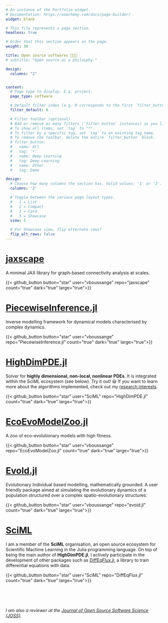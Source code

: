 ```yaml
---
# An instance of the Portfolio widget.
# Documentation: https://wowchemy.com/docs/page-builder/
widget: blank

# This file represents a page section.
headless: true

# Order that this section appears on the page.
weight: 30

title: Open source softwares 🧑🏽‍💻
# subtitle: "Open source as a philosphy."

design:
  columns: "2"


content:
  # Page type to display. E.g. project.
  page_type: software

  # Default filter index (e.g. 0 corresponds to the first `filter_button` instance below).
  filter_default: 0

  # Filter toolbar (optional).
  # Add or remove as many filters (`filter_button` instances) as you like.
  # To show all items, set `tag` to "*".
  # To filter by a specific tag, set `tag` to an existing tag name.
  # To remove the toolbar, delete the entire `filter_button` block.
  # filter_button:
  # - name: All
  #   tag: '*'
  # - name: Deep Learning
  #   tag: Deep Learning
  # - name: Other
  #   tag: Demo

design:
  # Choose how many columns the section has. Valid values: '1' or '2'.
  columns: '2'

  # Toggle between the various page layout types.
  #   1 = List
  #   2 = Compact
  #   3 = Card
  #   5 = Showcase
  view: 5

  # For Showcase view, flip alternate rows?
  flip_alt_rows: false
---
```

<script async defer src="https://buttons.github.io/buttons.js"></script>

# [jaxscape](https://github.com/vboussange/jaxscape)
A minimal JAX library for graph-based connectivity analysis at scales.

{{< github_button button="star" user="vboussange" repo="jaxscape" count="true" dark="true" large="true">}}

# [PiecewiseInference.jl](https://github.com/vboussange/PiecewiseInference.jl)
Inverse modelling framework for dynamical models characterised by complex dynamics.

{{< github_button button="star" user="vboussange" repo="PiecewiseInference.jl" count="true" dark="true" large="true">}}

# [HighDimPDE.jl](https://github.com/SciML/HighDimPDE.jl)
Solver for **highly dimensional, non-local, nonlinear PDEs**. It is integrated within the SciML ecosystem (see below). Try it out! &#128515; If you want to learn more about the algorithms implemented, check out my [research interests]({{site.url}}/research/#developping-numerical-schemes-for-solving-high-dimensional-non-local-nonlinear-pdes).

{{< github_button button="star" user="SciML" repo="HighDimPDE.jl" count="true" dark="true" large="true">}}

# [EcoEvoModelZoo.jl](https://github.com/vboussange/EcoEvoModelZoo.jl)
A zoo of eco-evolutionary models with high fitness.

{{< github_button button="star" user="vboussange" repo="EcoEvoModelZoo.jl" count="true" dark="true" large="true">}}

# [EvoId.jl](https://github.com/vboussange/EvoId.jl)
Evolutionary Individual based modelling, mathematically grounded. A user friendly package aimed at simulating the evolutionary dynamics of a population structured over a complex spatio-evolutionary structures.

{{< github_button button="star" user="vboussange" repo="evoid.jl" count="true" dark="true" large="true">}}

# [SciML](https://github.com/SciML/)
I am a member of the **SciML** organisation, an open source ecosystem for Scientific Machine Learning in the Julia programming language. On top of being the main author of **HighDimPDE.jl**, I actively participate in the development of other packages such as [DiffEqFlux.jl](https://github.com/SciML/DiffEqFlux.jl), a library to train differential equations with data.

{{< github_button button="star" user="SciML" repo="DiffEqFlux.jl" count="true" dark="true" large="true">}}

<br>
<br>
<br>

*I am also a reviewer at the [Journal of Open Source Software Science (JOSS)](https://joss.theoj.org).*